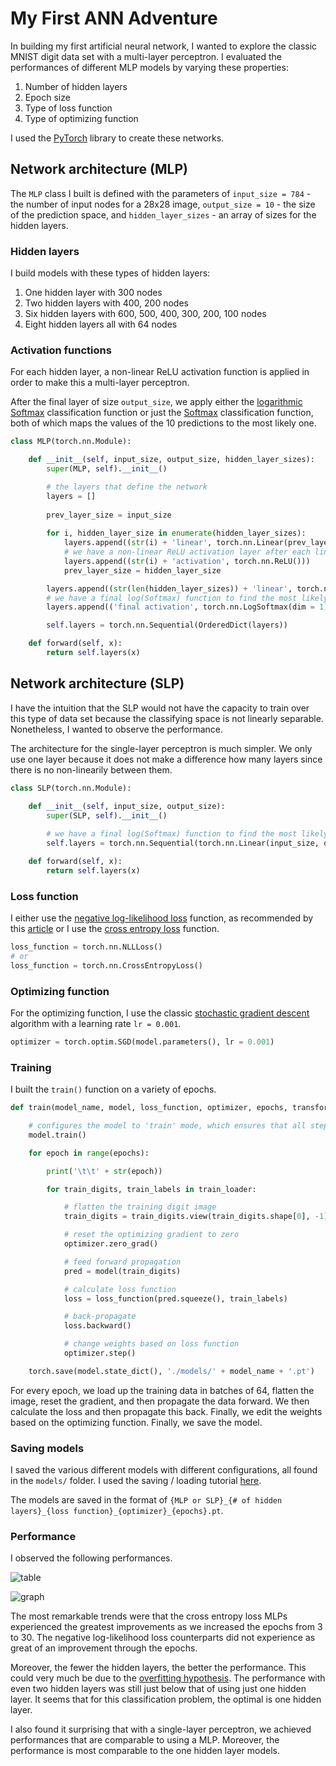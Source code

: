 # My First ANN Adventure

In building my first artificial neural network, I wanted to explore the classic MNIST digit data set with a multi-layer perceptron. I evaluated the performances of different MLP models by varying these properties:

1. Number of hidden layers
2. Epoch size
3. Type of loss function
4. Type of optimizing function

I used the [PyTorch](https://pytorch.org/) library to create these networks.

## Network architecture (MLP)

The `MLP` class I built is defined with the parameters of `input_size = 784` - the number of input nodes for a 28x28 image, `output_size = 10` - the size of the prediction space, and `hidden_layer_sizes` - an array of sizes for the hidden layers.

### Hidden layers

I build models with these types of hidden layers:

1. One hidden layer with 300 nodes
2. Two hidden layers with 400, 200 nodes
3. Six hidden layers with 600, 500, 400, 300, 200, 100 nodes
4. Eight hidden layers all with 64 nodes

### Activation functions

For each hidden layer, a non-linear ReLU activation function is applied in order to make this a multi-layer perceptron.

After the final layer of size `output_size`, we apply either the [logarithmic Softmax](https://pytorch.org/docs/stable/_modules/torch/nn/modules/activation.html#LogSoftmax) classification function or just the [Softmax](https://pytorch.org/docs/stable/_modules/torch/nn/modules/activation.html#Softmax) classification function, both of which maps the values of the 10 predictions to the most likely one.

```python
class MLP(torch.nn.Module):

    def __init__(self, input_size, output_size, hidden_layer_sizes):
        super(MLP, self).__init__()

        # the layers that define the network
        layers = []
        
        prev_layer_size = input_size
        
        for i, hidden_layer_size in enumerate(hidden_layer_sizes):
            layers.append((str(i) + 'linear', torch.nn.Linear(prev_layer_size, hidden_layer_size)))
            # we have a non-linear ReLU activation layer after each linear
            layers.append((str(i) + 'activation', torch.nn.ReLU()))
            prev_layer_size = hidden_layer_size

        layers.append((str(len(hidden_layer_sizes)) + 'linear', torch.nn.Linear(prev_layer_size, output_size)))
        # we have a final log(Softmax) function to find the most likely prediction in the last layer
        layers.append(('final activation', torch.nn.LogSoftmax(dim = 1)))

        self.layers = torch.nn.Sequential(OrderedDict(layers))

    def forward(self, x):
        return self.layers(x)
```

## Network architecture (SLP)

I have the intuition that the SLP would not have the capacity to train over this type of data set because the classifying space is not linearly separable. Nonetheless, I wanted to observe the performance.

The architecture for the single-layer perceptron is much simpler. We only use one layer because it does not make a difference how many layers since there is no non-linearily between them.

```python
class SLP(torch.nn.Module):

    def __init__(self, input_size, output_size):
        super(SLP, self).__init__()
        
        # we have a final log(Softmax) function to find the most likely prediction in the last layer
        self.layers = torch.nn.Sequential(torch.nn.Linear(input_size, output_size), torch.nn.LogSoftmax(dim = 1))

    def forward(self, x):
        return self.layers(x)
 ```

### Loss function

I either use the [negative log-likelihood loss](https://pytorch.org/docs/stable/nn.html#nllloss) function, as recommended by this [article](https://towardsdatascience.com/handwritten-digit-mnist-pytorch-977b5338e627) or I use the [cross entropy loss](https://pytorch.org/docs/stable/_modules/torch/nn/modules/loss.html#CrossEntropyLoss) function.

```python
loss_function = torch.nn.NLLLoss()
# or
loss_function = torch.nn.CrossEntropyLoss()
```

### Optimizing function

For the optimizing function, I use the classic [stochastic gradient descent](https://pytorch.org/docs/stable/_modules/torch/optim/sgd.html) algorithm with a learning rate `lr = 0.001`.

```python
optimizer = torch.optim.SGD(model.parameters(), lr = 0.001)
```

### Training

I built the `train()` function on a variety of epochs.

```python
def train(model_name, model, loss_function, optimizer, epochs, transform, train_data, train_loader):

    # configures the model to 'train' mode, which ensures that all steps are recorded for back propagation
    model.train()

    for epoch in range(epochs):

        print('\t\t' + str(epoch))

        for train_digits, train_labels in train_loader:

            # flatten the training digit image
            train_digits = train_digits.view(train_digits.shape[0], -1)

            # reset the optimizing gradient to zero
            optimizer.zero_grad()

            # feed forward propagation
            pred = model(train_digits)

            # calculate loss function
            loss = loss_function(pred.squeeze(), train_labels)

            # back-propagate
            loss.backward()

            # change weights based on loss function
            optimizer.step()

    torch.save(model.state_dict(), './models/' + model_name + '.pt')
```

For every epoch, we load up the training data in batches of 64, flatten the image, reset the gradient, and then propagate the data forward. We then calculate the loss and then propagate this back. Finally, we edit the weights based on the optimizing function. Finally, we save the model.

### Saving models

I saved the various different models with different configurations, all found in the `models/` folder. I used the saving / loading tutorial [here](https://pytorch.org/tutorials/beginner/saving_loading_models.html).

The models are saved in the format of `{MLP or SLP}_{# of hidden layers}_{loss function}_{optimizer}_{epochs}.pt`.

### Performance

I observed the following performances.

![table](https://github.com/ziruihao/ml/blob/master/outcome/table.png "Table")


![graph](https://github.com/ziruihao/ml/blob/master/outcome/graph.png "Graph")

The most remarkable trends were that the cross entropy loss MLPs experienced the greatest improvements as we increased the epochs from 3 to 30. The negative log-likelihood loss counterparts did not experience as great of an improvement through the epochs.

Moreover, the fewer the hidden layers, the better the performance. This could very much be due to the [overfitting hypothesis](https://stats.stackexchange.com/questions/338255/what-is-effect-of-increasing-number-of-hidden-layers-in-a-feed-forward-nn). The performance with even two hidden layers was still just below that of using just one hidden layer. It seems that for this classification problem, the optimal is one hidden layer.

I also found it surprising that with a single-layer perceptron, we achieved performances that are comparable to using a MLP. Moreover, the performance is most comparable to the one hidden layer models.
